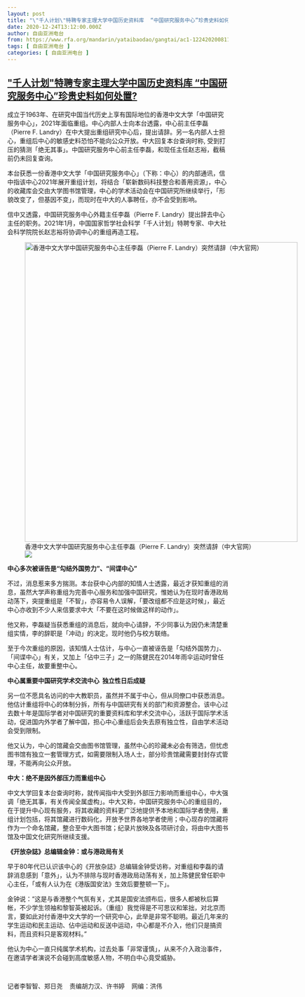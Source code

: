 ```yaml
---
layout: post
title: "\"千人计划\"特聘专家主理大学中国历史资料库  “中国研究服务中心”珍贵史料如何处置?"
date: 2020-12-24T13:12:00.000Z
author: 自由亚洲电台
from: https://www.rfa.org/mandarin/yataibaodao/gangtai/ac1-12242020081136.html
tags: [ 自由亚洲电台 ]
categories: [ 自由亚洲电台 ]
---
```

<!--1608815520000-->
["千人计划"特聘专家主理大学中国历史资料库  “中国研究服务中心”珍贵史料如何处置?](https://www.rfa.org/mandarin/yataibaodao/gangtai/ac1-12242020081136.html)
------

<div>
<p></p><p>成立于1963年、在研究中国当代历史上享有国际地位的香港中文大学「中国研究服务中心」，2021年面临重组。中心内部人士向本台透露，中心前主任李磊（Pierre F. Landry）在中大提出重组研究中心后，提出请辞。另一名内部人士担心，重组后中心的敏感史料恐怕不能向公众开放。中大回复本台查询时称, 受到打压的猜测「绝无其事」。中国研究服务中心前主任李磊，和现任主任赵志裕，截稿前仍未回复查询。</p><p>本台获悉一份香港中文大学「中国研究服务中心」（下称：中心）的内部通讯，信中指该中心2021年展开重组计划，将结合「崭新数码科技整合和善用资源」，中心的收藏库会交由大学图书馆管理，中心的学术活动会在中国研究所继续举行，「形貌改变了，但基因不变」，而现时在中大的人事聘任，亦不会受到影响。</p><p>信中又透露，中国研究服务中心外籍主任李磊（Pierre F. Landry）提出辞去中心主任的职务。2021年1月，中国国家哲学社会科学「千人计划」特聘专家、中大社会科学院院长赵志裕将协调中心的重组再造工程。</p><p><figure class="image-richtext image-inline captioned" style="width:622px;"><img alt="香港中文大学中国研究服务中心主任李磊（Pierre F. Landry）突然请辞（中大官网）" height="684" src="https://www.rfa.org/mandarin/yataibaodao/gangtai/ac1-12242020081136.html/al1224.jpg/@@images/8b245e3c-5bef-4c8b-b1c9-c8d391eb5ce0.jpeg" title="al1224.jpg" width="622"/><figcaption class="image-caption">香港中文大学中国研究服务中心主任李磊（Pierre F. Landry）突然请辞（中大官网）</figcaption><small></small><div id="zoomattribute"><a data-caption="香港中文大学中国研究服务中心主任李磊（Pierre F. Landry）突然请辞（中大官网）" data-fancybox="" href="https://www.rfa.org/mandarin/yataibaodao/gangtai/ac1-12242020081136.html/al1224.jpg" id="single_image" title="香港中文大学中国研究服务中心主任李磊（Pierre F. Landry）突然请辞（中大官网）"><img src="/++plone++rfa-resources/img/icon-zoom.png"/></a></div></figure></p><p><strong>中心多次被诬告是“勾结外国势力”、“间谍中心”</strong></p><p>不过，消息惹来多方揣测。本台获中心内部的知情人士透露，最近才获知重组的消息，虽然大学声称重组为完善中心服务和加强中国研究，惟她认为在现时香港政局动荡下，突提重组是「不智」，亦容易令人误解，「要改组都不应是这时候」，最近中心亦收到不少人来信要求中大「不要在这时候做这样的动作」。</p><p>他又称，李磊疑当获悉重组的消息后，就向中心请辞，不少同事认为因仍未清楚重组实情，李的辞职是「冲动」的决定。现时他仍与校方联络。</p><p>至于今次重组的原因，该知情人士估计，与中心一直被诬告是「勾结外国势力」、「间谍中心」有关，又加上「佔中三子」之一的陈健民在2014年雨伞运动时曾任中心主任，故要重整中心。</p><p><strong>中心属重要中国研究学术交流中心</strong><strong>  </strong><strong>独立性日后成疑</strong></p><p>另一位不愿具名访问的中大教职员，虽然并不属于中心，但从同僚口中获悉消息。他估计重组将中心的体制分拆，所有与中国研究有关的部门和资源整合。该中心过去数十年是国际学者对中国研究的重要资料库和学术交流中心，活跃于国际学术活动，促进国内外学者了解中国，担心中心重组后会失去原有独立性，自由学术活动会受到限制。</p><p>他又认为，中心的馆藏会交由图书馆管理，虽然中心的珍藏未必会有筛选，但忧虑图书馆有独立一套管理方式，如需要限制入场人士，部分珍贵馆藏需要封封存式管理，不能再向公众开放。</p><p><strong>中大：绝不是因外部压力而重组中心</strong></p><p>中文大学回复本台查询时称，就传闻指中大受到外部压力影响而重组中心，中大强调「绝无其事，有关传闻全属虚构」。中大又称，中国研究服务中心的重组目的，在于提升中心现有服务，将其收藏的资料更广泛地提供予本地和国际学者使用，重组计划包括，将其馆藏进行数码化，开放予世界各地学者使用；中心现存的馆藏将作为一个命名馆藏，整合至中大图书馆；纪录片放映及各项研讨会，将由中大图书馆及中国文化研究所继续支援。</p><p><strong>《开放杂誌》总编辑金钟：或与港政局有关</strong></p><p>早于80年代已认识该中心的《开放杂誌》总编辑金钟受访称，对重组和李磊的请辞消息感到「意外」，认为不排除与现时香港政局动荡有关，加上陈健民曾任职中心主任，「或有人认为在《港版国安法》生效后要整顿一下」。</p><p>金钟说：“这是与香港整个气氛有关，尤其是国安法颁布后，很多人都被秋后算帐，不少学生领袖和黎智英被起诉。（重组）我觉得是不可思议和笨拙，对北京而言，要如此对付香港中文大学的一个研究中心，此举是非常不聪明。最近几年来的学生运动和民主运动、佔中运动和反送中运动，中心都是不介入，他们只是搞资料，而且资料只是客观材料。”</p><p>他认为中心一直只纯属学术机构，过去处事「非常谨慎」，从来不介入政治事件，在邀请学者演说不会碰到高度敏感人物，不明白中心竟受威胁。</p><p><br/></p><p>记者李智智、郑日尧    责编胡力汉、许书婷    网编：洪伟</p>
</div>
